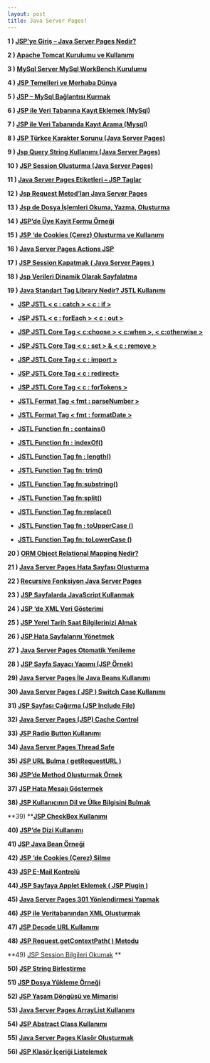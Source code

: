 ```yaml
---
layout: post
title: Java Server Pages!
---
```


**1 ) [JSP’ye Giriş – Java Server Pages Nedir?](http://blog.burakkutbay.com/jspye-giris-java-server-pages-nedir-ders-1.html/ "Permanent Link to JSP’ye Giriş –  Java Server Pages Nedir? – Ders 1")**

**2 ) [Apache Tomcat Kurulumu ve Kullanımı](http://blog.burakkutbay.com/apcahe-tomcat-kurulumu-ve-kullanimi.html/ "Permanent Link to Apache Tomcat Kurulumu ve Kullanımı")**

**3 ) [MySql Server MySql WorkBench Kurulumu](http://blog.burakkutbay.com/mysql-server-mysql-workbench-kurulumu.html/ "Permanent Link to MySql Server MySql WorkBench Kurulumu")**

**4 ) [JSP Temelleri ve Merhaba Dünya](http://blog.burakkutbay.com/jsp-temelleri-ve-merhaba-dunya.html/ "JSP Temelleri ve Merhaba Dünya")**

**5 ) [JSP – MySql Bağlantısı Kurmak](http://blog.burakkutbay.com/jsp-ile-mysql-islemleri-baglantisi-kurmak.html/)**

**6 ) [JSP ile Veri Tabanına Kayıt Eklemek (MySql)](http://blog.burakkutbay.com/jsp-ile-veri-tabanina-kayit-ekleme-mysql.html/ "JSP ile Veri Tabanına Kayıt Ekleme (MySql)")**

**7 ) [JSP ile Veri Tabanında Kayıt Arama (Mysql)](http://blog.burakkutbay.com/jsp-ile-veri-tabaninda-kayit-arama-mysql.html/ "JSP ile Veri Tabanında Kayıt Arama (MySql)")**

**8 ) [JSP Türkçe Karakter Sorunu (Java Server Pages)](http://blog.burakkutbay.com/jsp-de-turkce-karakter-sorunu-java-server-pages.html/ "JSP Türkçe Karakter Sorunu (Java Server Pages)")**

**9 ) [Jsp Query String Kullanımı (Java Server Pages)](http://blog.burakkutbay.com/jsp-query-string-kullanimi-java-server-pages-request-getparameter.html/ "Jsp Query String Kullanımı (Java Server Pages)")**

**10 ) [JSP Session Oluşturma (Java Server Pages)](http://blog.burakkutbay.com/jsp-session-olusturma-java-server-pages.html/ "JSP Session Oluşturma (Java Server Pages)")**

**11 ) [Java Server Pages Etiketleri – JSP Taglar](http://blog.burakkutbay.com/java-server-pages-etiketleri-jsp-tag-lar.html/ "Java Server Pages Etiketleri – JSP Tag ‘lar")**

**12 ) [Jsp Request Metod’ları Java Server Pages](http://blog.burakkutbay.com/jsp-request-metodlari-java-server-pages.html/ "Jsp Request Metod’ları Java Server Pages")**

**13 ) [Jsp de Dosya İşlemleri Okuma, Yazma, Oluşturma](http://blog.burakkutbay.com/jsp-de-dosya-islemleri-okuma-yazma-olusturma.html/ "Jsp de Dosya İşlemleri Okuma, Yazma, Oluşturma")**

**14 ) [JSP’de Üye Kayit Formu Örneği](http://blog.burakkutbay.com/jspde-uye-kayit-formu-ornegi-java-server-pages.html/ "JSP’de Üye Kayit Formu Örneği")**

**15 ) [JSP ‘de Cookies (Çerez) Oluşturma ve Kullanımı](http://blog.burakkutbay.com/jsp-de-cookies-cerez-olusturma-ve-kullanimi-java-server-pages.html/ "JSP ‘de Cookies (Çerez) Oluşturma ve Kullanımı")**

**16 ) [Java Server Pages Actions JSP](http://blog.burakkutbay.com/recursive-fonksiyon-jsp-java-server-pages.html/ "Recursive Fonksiyon Java Server Pages")**

**17 ) [JSP Session Kapatmak ( Java Server Pages )](http://blog.burakkutbay.com/jsp-session-kapatmak-java-server-pages.html/ "JSP Session Kapatmak ( Java Server Pages )")**

**18 ) [Jsp Verileri Dinamik Olarak Sayfalatma](http://blog.burakkutbay.com/java-server-pages-verileri-dinamik-olarak-sayfalatma.html/ "Jsp Verileri Dinamik Olarak Sayfalatma")**

**19 ) [Java Standart Tag Library Nedir? JSTL Kullanımı](http://blog.burakkutbay.com/java-standart-tag-library-nedir-jstl-kullanimi.html/ "Java Standart Tag Library Nedir? JSTL Kullanımı")**

*   **[JSP JSTL < c : catch > < c : if >](http://blog.burakkutbay.com/java-standart-tag-library-nedir-jstl-kullanimi.html/ "Java Standart Tag Library Nedir? JSTL Kullanımı")**
*   **[JSP JSTL < c : forEach > < c : out >](http://blog.burakkutbay.com/jsp-jstl-c-foreach-c-out.html/ "JSP JSTL < c : forEach > < c : out >")**
*   **[JSP JSTL Core Tag < c:choose > < c:when >, < c:otherwise >](http://blog.burakkutbay.com/jsp-jstl-core-tag.html/ "JSP JSTL Core Tag < c:choose > < c:when >, < c:otherwise >")**
*   **[JSP JSTL Core Tag < c : set > & < c : remove >](http://blog.burakkutbay.com/jsp-jstl-core-tag-c-set-c-remove.html/ "JSP JSTL Core Tag < c : set > & < c : remove >")**
*   **[JSP JSTL Core Tag < c : import >](http://blog.burakkutbay.com/jsp-jstl-core-tag-c-import.html/ "JSP JSTL Core Tag < c : import >")**
*   [**JSP JSTL Core Tag < c : redirect>**](http://blog.burakkutbay.com/jsp-jstl-core-tag-c-redirect.html/ "JSP JSTL Core Tag < c : redirect>")
*   [**JSP JSTL Core Tag < c : forTokens >**](http://blog.burakkutbay.com/jsp-jstl-core-tag-c-fortokens.html/ "JSP JSTL Core Tag < c : forTokens >")

*   **[JSTL Format Tag < fmt : parseNumber >](http://blog.burakkutbay.com/jstl-format-tag-fmt-parsenumber.html/ "JSTL Format Tag < fmt : parseNumber >")**
*   **[JSTL Format Tag < fmt : formatDate >](http://blog.burakkutbay.com/jsp-jstl-format-tag-fmt-formatdate.html/ "JSTL Format Tag < fmt : formatDate >")**

*   [**JSTL Function fn : contains()**](http://blog.burakkutbay.com/jstl-function-fn-contains.html/ "JSTL Function fn : contains()")
*   [**JSTL Function fn : indexOf()**](http://blog.burakkutbay.com/jstl-function-fn-indexof.html/ "JSTL Function fn : indexOf()")
*   [**JSTL Function Tag fn : length()**](http://blog.burakkutbay.com/jstl-function-tag-fn-length.html/ "JSTL Function Tag fn : length()")
*   **[JSTL Function Tag fn: trim()](http://blog.burakkutbay.com/jstl-function-tag-fn-trim.html/ "JSTL Function Tag fn: trim()")**
*   **[JSTL Function Tag fn:substring()](http://blog.burakkutbay.com/jstl-function-tag-fnsubstring.html/ "JSTL Function Tag fn:substring()")**
*   **[JSTL Function Tag fn:split()](http://blog.burakkutbay.com/jstl-function-tag-fnsplit.html/ "JSTL Function Tag fn:split()")**
*   **[JSTL Function Tag fn:replace()](http://blog.burakkutbay.com/jstl-function-tag-fnreplace.html/ "JSTL Function Tag fn:replace()")**
*   **[JSTL Function Tag fn : toUpperCase ()](http://blog.burakkutbay.com/jstl-function-tag-fn-touppercase.html/ "JSTL Function Tag fn : toUpperCase ()")**
*   **[JSTL Function Tag fn: toLowerCase ()](http://blog.burakkutbay.com/jstl-function-tag-fn-tolowercase.html/ "JSTL Function Tag fn: toLowerCase ()")**

**20 ) [ORM Object Relational Mapping Nedir?](http://blog.burakkutbay.com/orm-object-relational-mapping-nedir-kullanimi.html/ "ORM Object Relational Mapping Nedir?")**

**21 ) [Java Server Pages Hata Sayfası Oluşturma](http://blog.burakkutbay.com/java-server-pages-hata-sayfasi-error-page-olusturma.html/ "Java Server Pages Hata Sayfası Oluşturma")**

**22 ) [Recursive Fonksiyon Java Server Pages](http://blog.burakkutbay.com/recursive-fonksiyon-jsp-java-server-pages.html/ "Recursive Fonksiyon Java Server Pages")**

**23 ) [JSP Sayfalarda JavaScript Kullanmak](http://blog.burakkutbay.com/jsp-java-server-pages-java-script-kullanmak.html/ "JSP Sayfalarda JavaScript Kullanmak")**

**24 ) [JSP ‘de XML Veri Gösterimi](http://blog.burakkutbay.com/java-server-pages-jsp-de-xml-veri-gosterimi.html/ "JSP ‘de XML Veri Gösterimi")**

**25 ) [JSP Yerel Tarih Saat Bilgilerinizi Almak](http://blog.burakkutbay.com/jsp-yerel-tarih-saat-bilgilerinizi-almak.html/ "JSP Yerel Tarih Saat Bilgilerinizi Almak")**

**26 ) [JSP Hata Sayfalarını Yönetmek](http://blog.burakkutbay.com/java-server-pages-hata-sayfalarini-yonetmek.html/ "JSP Hata Sayfalarını Yönetmek")**

**27 ) [Java Server Pages Otomatik Yenileme](http://blog.burakkutbay.com/java-server-pages-otomatik-yenileme.html/ "Java Server Pages Otomatik Yenileme")**

**28 ) [JSP Sayfa Sayacı Yapımı (JSP Örnek)](http://blog.burakkutbay.com/java-server-pages-jsp-sayfa-sayac-yapimi.html/ "JSP Sayfa Sayacı Yapımı (JSP Örnek)")**

**29) [Java Server Pages İle Java Beans Kullanımı](http://blog.burakkutbay.com/java-server-pages-ile-javabeans-kullanimi-nedir.html/ "Java Server Pages İle Java Beans Kullanımı")**

**30) [Java Server Pages ( JSP ) Switch Case Kullanımı](http://blog.burakkutbay.com/java-server-pages-jsp-switch-case-kullanimi.html/ "Java Server Pages ( JSP ) Switch Case Kullanımı")**

**31) [JSP Sayfası Çağırma (JSP Include File)](http://blog.burakkutbay.com/jsp-sayfasi-cagirma-jsp-include-file.html/ "JSP Sayfası Çağırma (JSP Include File)")**

**32) [Java Server Pages (JSP) Cache Control](http://blog.burakkutbay.com/java-server-pages-jsp-cache-control.html/ "Java Server Pages (JSP) Cache Control")**

**33) [JSP Radio Button Kullanımı](http://blog.burakkutbay.com/jsp-radio-button-kullanimi-java-server-pages.html/ "JSP Radio Button Kullanımı")**

**34) [Java Server Pages Thread Safe](http://blog.burakkutbay.com/java-server-pages-thread-safe.html/ "Java Server Pages Thread Safe")**

**35) [JSP URL Bulma ( getRequestURL )](http://blog.burakkutbay.com/java-server-pages-url-bulma-getrequesturl.html/ "JSP URL Bulma ( getRequestURL )")**

**36) [JSP’de Method Oluşturmak Örnek](http://blog.burakkutbay.com/java-server-pages-method-olusturmak.html/ "JSP’de Method Oluşturmak Örnek")**

**37) [JSP Hata Mesajı Göstermek](http://blog.burakkutbay.com/java-server-pages-hata-mesaji-gostermek.html/ "JSP Hata Mesajı Göstermek")**

**38) [JSP Kullanıcının Dil ve Ülke Bilgisini Bulmak](http://blog.burakkutbay.com/java-server-pages-kullanicinin-dil-ve-ulke-bilgisini-bulmak.html/ "JSP Kullanıcının Dil ve Ülke Bilgisini Bulmak")**

**39) ****[JSP CheckBox Kullanımı](http://blog.burakkutbay.com/jsp-checkbox-kullanimi.html/ "JSP CheckBox Kullanımı")**

**40) [JSP’de Dizi Kullanımı](http://blog.burakkutbay.com/jspde-dizi-kullanimi-java-server-pages.html/ "JSP’de Dizi Kullanımı")**

**41) [JSP Java Bean Örneği](http://blog.burakkutbay.com/java-server-pages-bean-ornek.html/ "JSP Java Bean Örneği")**

**42) [JSP ‘de Cookies (Çerez) Silme ](http://blog.burakkutbay.com/jsp-de-cookies-cerez-silme.html/ "JSP ‘de Cookies (Çerez) Silme")**

**43)  [JSP E-Mail Kontrolü](http://blog.burakkutbay.com/java-server-pages-e-mail-kontrolu.html/ "JSP E-Mail Kontrolü")**

**44)[ JSP Sayfaya Applet Eklemek ( JSP Plugin )](http://blog.burakkutbay.com/jsp-sayfaya-applet-eklemek-jsp-plugin.html/ "JSP Sayfaya Applet Eklemek ( JSP Plugin )")**

**45) [Java Server Pages 301 Yönlendirmesi Yapmak](http://blog.burakkutbay.com/java-server-pages-301-yonlendirmesi-yapmak.html/ "Java Server Pages 301 Yönlendirmesi Yapmak")**

**46) [JSP ile Veritabanından XML Oluşturmak](http://blog.burakkutbay.com/jsp-ile-veritabanindan-xml-olusturmak.html/ "JSP ile Veritabanından XML Oluşturmak")**

**47) [JSP Decode URL Kullanımı](http://blog.burakkutbay.com/jsp-decode-url-kullanimi.html/ "JSP Decode URL Kullanımı")**

**48) [JSP Request.getContextPath( ) Metodu](http://blog.burakkutbay.com/jsp-request-getcontextpath-metodu.html/ "JSP Request.getContextPath( ) Metodu")**

**49) [JSP Session Bilgileri Okumak](http://blog.burakkutbay.com/jsp-session-bilgileri-okumak.html/ "JSP Session Bilgileri Okumak") **

**50) [JSP String Birleştirme](http://blog.burakkutbay.com/jsp-string-birlestirme.html/ "JSP String Birleştirme")**

**51) [JSP Dosya Yükleme Örneği](http://blog.burakkutbay.com/jsp-dosya-yukleme-ornegi.html/ "JSP Dosya Yükleme Örneği")**

**52) [JSP Yaşam Döngüsü ve Mimarisi](http://blog.burakkutbay.com/jsp-yasam-dongusu-ve-mimarisi.html/ "JSP Yaşam Döngüsü ve Mimarisi")**

**53) [Java Server Pages ArrayList Kullanımı](http://blog.burakkutbay.com/java-server-pages-arraylist-kullanimi-jsp.html/ "Java Server Pages ArrayList Kullanımı")**

**54) [JSP Abstract Class Kullanımı](http://blog.burakkutbay.com/java-server-pages-abstract-class-nedir.html/ "JSP Abstract Class Kullanımı")**

**55) [Java Server Pages Klasör Oluşturmak](http://blog.burakkutbay.com/java-server-pages-klasor-olusturmak.html/ "Java Server Pages Klasör Oluşturmak")**

**56) [JSP Klasör İçeriği Listelemek](http://blog.burakkutbay.com/jsp-klasor-icerigi-listelemek.html/ "JSP Klasör İçeriği Listelemek")**
